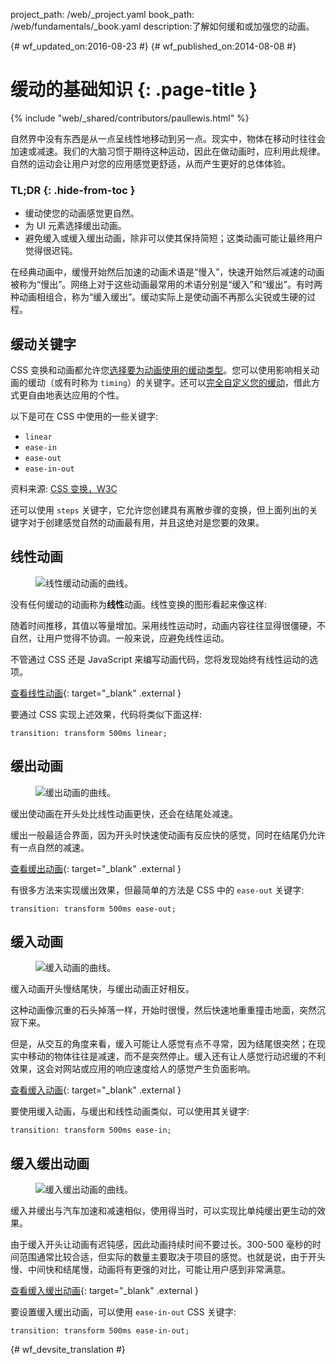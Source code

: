 project_path: /web/_project.yaml
book_path: /web/fundamentals/_book.yaml
description:了解如何缓和或加强您的动画。

{# wf_updated_on:2016-08-23 #}
{# wf_published_on:2014-08-08 #}

# 缓动的基础知识 {: .page-title }

{% include "web/_shared/contributors/paullewis.html" %}

自然界中没有东西是从一点呈线性地移动到另一点。现实中，物体在移动时往往会加速或减速。我们的大脑习惯于期待这种运动，因此在做动画时，应利用此规律。自然的运动会让用户对您的应用感觉更舒适，从而产生更好的总体体验。

### TL;DR {: .hide-from-toc }
* 缓动使您的动画感觉更自然。
* 为 UI 元素选择缓出动画。
* 避免缓入或缓入缓出动画，除非可以使其保持简短；这类动画可能让最终用户觉得很迟钝。


在经典动画中，缓慢开始然后加速的动画术语是“慢入”，快速开始然后减速的动画被称为“慢出”。网络上对于这些动画最常用的术语分别是“缓入”和“缓出”。有时两种动画相组合，称为“缓入缓出”。缓动实际上是使动画不再那么尖锐或生硬的过程。

## 缓动关键字

CSS 变换和动画都允许您[选择要为动画使用的缓动类型](choosing-the-right-easing)。您可以使用影响相关动画的缓动（或有时称为 `timing`）的关键字。还可以[完全自定义您的缓动](custom-easing)，借此方式更自由地表达应用的个性。

以下是可在 CSS 中使用的一些关键字:

* `linear`
* `ease-in`
* `ease-out`
* `ease-in-out`

资料来源: [CSS 变换，W3C](http://www.w3.org/TR/css3-transitions/#transition-timing-function-property)

还可以使用 `steps` 关键字，它允许您创建具有离散步骤的变换，但上面列出的关键字对于创建感觉自然的动画最有用，并且这绝对是您要的效果。

## 线性动画

<div class="attempt-right">
  <figure>
    <img src="images/linear.png" alt="线性缓动动画的曲线。" />
  </figure>
</div>

没有任何缓动的动画称为**线性**动画。线性变换的图形看起来像这样:

随着时间推移，其值以等量增加。采用线性运动时，动画内容往往显得很僵硬，不自然，让用户觉得不协调。一般来说，应避免线性运动。

不管通过 CSS 还是 JavaScript 来编写动画代码，您将发现始终有线性运动的选项。

[查看线性动画](https://googlesamples.github.io/web-fundamentals/fundamentals/design-and-ux/animations/box-move-linear.html){: target="_blank" .external }

<div style="clear:both;"></div>

要通过 CSS 实现上述效果，代码将类似下面这样:


    transition: transform 500ms linear;



## 缓出动画

<div class="attempt-right">
  <figure>
    <img src="images/ease-out.png" alt="缓出动画的曲线。" />
  </figure>
</div>

缓出使动画在开头处比线性动画更快，还会在结尾处减速。

缓出一般最适合界面，因为开头时快速使动画有反应快的感觉，同时在结尾仍允许有一点自然的减速。

[查看缓出动画](https://googlesamples.github.io/web-fundamentals/fundamentals/design-and-ux/animations/box-move-ease-out.html){: target="_blank" .external }

<div style="clear:both;"></div>

有很多方法来实现缓出效果，但最简单的方法是 CSS 中的 `ease-out` 关键字:


    transition: transform 500ms ease-out;



## 缓入动画

<div class="attempt-right">
  <figure>
     <img src="images/ease-in.png" alt="缓入动画的曲线。" />
  </figure>
</div>

缓入动画开头慢结尾快，与缓出动画正好相反。

这种动画像沉重的石头掉落一样，开始时很慢，然后快速地重重撞击地面，突然沉寂下来。

但是，从交互的角度来看，缓入可能让人感觉有点不寻常，因为结尾很突然；在现实中移动的物体往往是减速，而不是突然停止。缓入还有让人感觉行动迟缓的不利效果，这会对网站或应用的响应速度给人的感觉产生负面影响。

[查看缓入动画](https://googlesamples.github.io/web-fundamentals/fundamentals/design-and-ux/animations/box-move-ease-in.html){: target="_blank" .external }

<div style="clear:both;"></div>

要使用缓入动画，与缓出和线性动画类似，可以使用其关键字:


    transition: transform 500ms ease-in;


## 缓入缓出动画

<div class="attempt-right">
  <figure>
    <img src="images/ease-in-out.png" alt="缓入缓出动画的曲线。" />
  </figure>
</div>

缓入并缓出与汽车加速和减速相似，使用得当时，可以实现比单纯缓出更生动的效果。

由于缓入开头让动画有迟钝感，因此动画持续时间不要过长。300-500 毫秒的时间范围通常比较合适，但实际的数量主要取决于项目的感觉。也就是说，由于开头慢、中间快和结尾慢，动画将有更强的对比，可能让用户感到非常满意。

[查看缓入缓出动画](https://googlesamples.github.io/web-fundamentals/fundamentals/design-and-ux/animations/box-move-ease-in-out.html){: target="_blank" .external }

<div style="clear:both;"></div>


要设置缓入缓出动画，可以使用 `ease-in-out` CSS 关键字:


    transition: transform 500ms ease-in-out;





{# wf_devsite_translation #}
